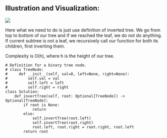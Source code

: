 <h2>Illustration and Visualization:</h2>
<img src="https://assets.leetcode.com/users/brianchiang_tw/image_1591067976.png" />

Here what we need to do is just use definition of inverted tree. We go from top to bottom of our tree 
and if we reached the leaf, we do not do anything. If current subtree is not a leaf, 
we recursively call our function for both its children, first inverting them.

Complexity is O(h), where h is the height of our tree.

```
# Definition for a binary tree node.
# class TreeNode:
#     def __init__(self, val=0, left=None, right=None):
#         self.val = val
#         self.left = left
#         self.right = right
class Solution:
    def invertTree(self, root: Optional[TreeNode]) -> Optional[TreeNode]:
        if root is None:
            return
        else:
            self.invertTree(root.left)
            self.invertTree(root.right)
            root.left, root.right = root.right, root.left
        return root
```
